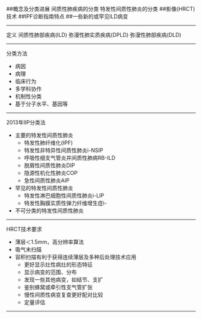##概念及分类进展
    间质性肺疾病的分类
    特发性间质性肺炎的分类
##影像(HRCT)技术
##IPF诊断指南特点
##一些新的或罕见ILD病变

***

定义
间质性肺部疾病(ILD)
弥漫性肺实质疾病(DPLD)
弥漫性肺部疾病(DLD)

***
分类方法
- 病因
- 病理
- 临床行为
- 多学科协作
- 机制性分类
- 基于分子水平、基因等

***
2013年IIP分类法
- 主要的特发性间质性肺炎
    - 特发性肺纤维化(IPF)
    - 特发性非特异性间质性肺炎i-NSIP
    - 呼吸性细支气管炎并间质性肺病RB-ILD
    - 脱屑性间质性肺炎DIP
    - 隐源性机化性肺炎COP
    - 急性间质性肺炎AIP
- 罕见的特发性间质性肺炎
    - 特发性淋巴细胞性间质性肺炎i-LIP
    - 特发性胸膜实质性弹力纤维增生症i-
- 不可分类的特发性间质性肺炎

***
HRCT技术要求
- 薄层＜1.5mm，高分辨率算法
- 吸气末扫描
- 容积扫描有利于获得连续薄层及多种后处理技术应用
    - 更好显示灶性病灶的形态特征
    - 显示病变的范围、分布
    - 发现一些其他病变，如结节、支扩
    - 鉴别蜂窝或牵引性支气管扩张
    - 慢性间质性病变复查更好配对比较
    - 定量评估

***
